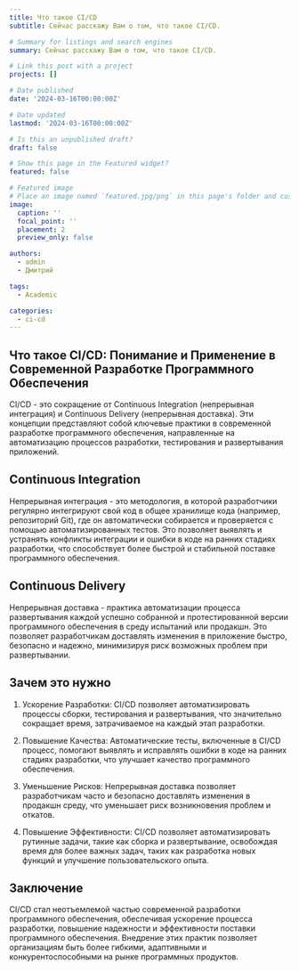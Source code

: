 ```yaml
---
title: Что такое CI/CD
subtitle: Сейчас расскажу Вам о том, что такое CI/CD.

# Summary for listings and search engines
summary: Сейчас расскажу Вам о том, что такое CI/CD.

# Link this post with a project
projects: []

# Date published
date: '2024-03-16T00:00:00Z'

# Date updated
lastmod: '2024-03-16T00:00:00Z'

# Is this an unpublished draft?
draft: false

# Show this page in the Featured widget?
featured: false

# Featured image
# Place an image named `featured.jpg/png` in this page's folder and customize its options here.
image:
  caption: ''
  focal_point: ''
  placement: 2
  preview_only: false

authors:
  - admin
  - Дмитрий

tags:
  - Academic

categories:
  - ci-cd
---
```


## Что такое CI/CD: Понимание и Применение в Современной Разработке Программного Обеспечения

CI/CD - это сокращение от Continuous Integration (непрерывная интеграция) и Continuous Delivery (непрерывная доставка). Эти концепции представляют собой ключевые практики в современной разработке программного обеспечения, направленные на автоматизацию процессов разработки, тестирования и развертывания приложений.

## Continuous Integration

Непрерывная интеграция - это методология, в которой разработчики регулярно интегрируют свой код в общее хранилище кода (например, репозиторий Git), где он автоматически собирается и проверяется с помощью автоматизированных тестов. Это позволяет выявлять и устранять конфликты интеграции и ошибки в коде на ранних стадиях разработки, что способствует более быстрой и стабильной поставке программного обеспечения.

## Continuous Delivery

Непрерывная доставка - практика автоматизации процесса развертывания каждой успешно собранной и протестированной версии программного обеспечения в среду испытаний или продакшн. Это позволяет разработчикам доставлять изменения в приложение быстро, безопасно и надежно, минимизируя риск возможных проблем при развертывании.

## Зачем это нужно

1. Ускорение Разработки: CI/CD позволяет автоматизировать процессы сборки, тестирования и развертывания, что значительно сокращает время, затрачиваемое на каждый этап разработки.

2. Повышение Качества: Автоматические тесты, включенные в CI/CD процесс, помогают выявлять и исправлять ошибки в коде на ранних стадиях разработки, что улучшает качество программного обеспечения.

3. Уменьшение Рисков: Непрерывная доставка позволяет разработчикам часто и безопасно доставлять изменения в продакшн среду, что уменьшает риск возникновения проблем и откатов.

4. Повышение Эффективности: CI/CD позволяет автоматизировать рутинные задачи, такие как сборка и развертывание, освобождая время для более важных задач, таких как разработка новых функций и улучшение пользовательского опыта.

## Заключение

CI/CD стал неотъемлемой частью современной разработки программного обеспечения, обеспечивая ускорение процесса разработки, повышение надежности и эффективности поставки программного обеспечения. Внедрение этих практик позволяет организациям быть более гибкими, адаптивными и конкурентоспособными на рынке программных продуктов.

